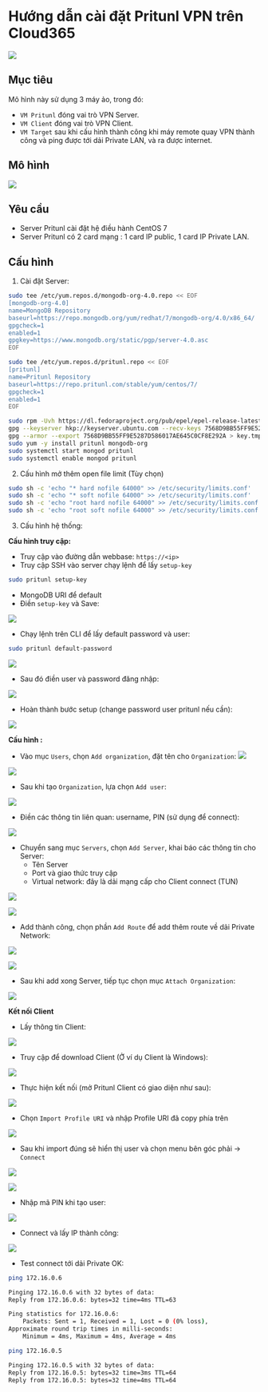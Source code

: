 # Hướng dẫn cài đặt Pritunl VPN trên Cloud365

![](images/pritunl1.png)

## Mục tiêu
Mô hình này sử dụng 3 máy ảo, trong đó:
- `VM Pritunl` đóng vai trò VPN Server.
- `VM Client` đóng vai trò VPN Client.
- `VM Target` sau khi cấu hình thành công khi máy remote quay VPN thành công và ping được tới dải Private LAN, và ra được internet.

## Mô hình
![](images/pritunl.png)

## Yêu cầu
- Server Pritunl cài đặt hệ điều hành CentOS 7
- Server Pritunl có 2 card mạng : 1 card IP public, 1 card IP Private LAN.

## Cấu hình
1. Cài đặt Server:

```sh
sudo tee /etc/yum.repos.d/mongodb-org-4.0.repo << EOF
[mongodb-org-4.0]
name=MongoDB Repository
baseurl=https://repo.mongodb.org/yum/redhat/7/mongodb-org/4.0/x86_64/
gpgcheck=1
enabled=1
gpgkey=https://www.mongodb.org/static/pgp/server-4.0.asc
EOF

sudo tee /etc/yum.repos.d/pritunl.repo << EOF
[pritunl]
name=Pritunl Repository
baseurl=https://repo.pritunl.com/stable/yum/centos/7/
gpgcheck=1
enabled=1
EOF

sudo rpm -Uvh https://dl.fedoraproject.org/pub/epel/epel-release-latest-7.noarch.rpm
gpg --keyserver hkp://keyserver.ubuntu.com --recv-keys 7568D9BB55FF9E5287D586017AE645C0CF8E292A
gpg --armor --export 7568D9BB55FF9E5287D586017AE645C0CF8E292A > key.tmp; sudo rpm --import key.tmp; rm -f key.tmp
sudo yum -y install pritunl mongodb-org
sudo systemctl start mongod pritunl
sudo systemctl enable mongod pritunl
```

2. Cấu hình mở thêm open file limit (Tùy chọn)
```sh
sudo sh -c 'echo "* hard nofile 64000" >> /etc/security/limits.conf'
sudo sh -c 'echo "* soft nofile 64000" >> /etc/security/limits.conf'
sudo sh -c 'echo "root hard nofile 64000" >> /etc/security/limits.conf'
sudo sh -c 'echo "root soft nofile 64000" >> /etc/security/limits.conf'
```

3. Cấu hình hệ thống:

**Cấu hình truy cập:**

- Truy cập vào đường dẫn webbase:
`https://<ip>`
- Truy cập SSH vào server chạy lệnh để lấy `setup-key`

```sh
sudo pritunl setup-key
```

- MongoDB URI để default
- Điền `setup-key` và Save:

![](images/pritunl3.png)

- Chạy lệnh trên CLI để lấy default password và user:
```sh
sudo pritunl default-password
```

![](images/pritunl5.png)

- Sau đó điền user và password đăng nhập:

![](images/pritunl4.png)

- Hoàn thành bước setup (change password user pritunl nếu cần):

![](images/pritunl6.png)

**Cấu hình :**

- Vào mục `Users`, chọn `Add organization`, đặt tên cho `Organization`:
![](images/pritunl7.png)

![](images/pritunl8.png)

- Sau khi tạo `Organization`, lựa chọn `Add user`:

![](images/pritunl9.png)

- Điền các thông tin liên quan: username, PIN (sử dụng để connect):

![](images/pritunl10.png)

- Chuyển sang mục `Servers`, chọn `Add Server`, khai báo các thông tin cho Server:
    - Tên Server
    - Port và giao thức truy cập
    - Virtual network: đây là dải mạng cấp cho Client connect (TUN)

![](images/pritunl11.png)

![](images/pritunl12.png)

- Add thành công, chọn phần `Add Route` để add thêm route về dải Private Network:

![](images/pritunl14.png)

![](images/pritunl15.png)

- Sau khi add xong Server, tiếp tục chọn mục `Attach Organization`:

![](images/pritunl13.png)

**Kết nối Client**

- Lấy thông tin Client:

![](images/pritunl16.png)

- Truy cập để download Client (Ở ví dụ Client là Windows):

![](images/pritunl17.png)

- Thực hiện kết nối (mở Pritunl Client có giao diện như sau):

![](images/pritunl18.png)

- Chọn `Import Profile URI` và nhập Profile URI đã copy phía trên

![](images/pritunl19.png)

- Sau khi import đúng sẽ hiển thị user và chọn menu bên góc phải -> `Connect` 

![](images/pritunl20.png)

![](images/pritunl21.png)

- Nhập mã PIN khi tạo user:

![](images/pritunl22.png)

- Connect và lấy IP thành công:

![](images/pritunl23.png)

- Test connect tới dải Private OK:

```sh
ping 172.16.0.6

Pinging 172.16.0.6 with 32 bytes of data:
Reply from 172.16.0.6: bytes=32 time=4ms TTL=63

Ping statistics for 172.16.0.6:
    Packets: Sent = 1, Received = 1, Lost = 0 (0% loss),
Approximate round trip times in milli-seconds:
    Minimum = 4ms, Maximum = 4ms, Average = 4ms

ping 172.16.0.5

Pinging 172.16.0.5 with 32 bytes of data:
Reply from 172.16.0.5: bytes=32 time=3ms TTL=64
Reply from 172.16.0.5: bytes=32 time=4ms TTL=64
```

